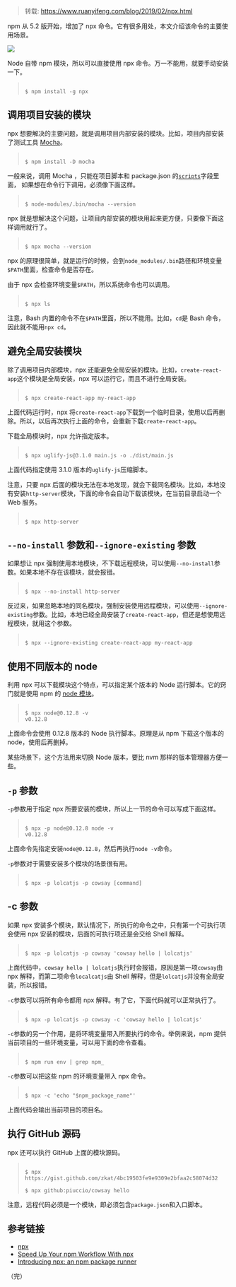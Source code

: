 > 转载: https://www.ruanyifeng.com/blog/2019/02/npx.html

npm 从 5.2 版开始，增加了 npx 命令。它有很多用处，本文介绍该命令的主要使用场景。

![](https://www.wangbase.com/blogimg/asset/201902/bg2019020901.jpg)

Node 自带 npm 模块，所以可以直接使用 npx 命令。万一不能用，就要手动安装一下。

> ```
>
> $ npm install -g npx
> ```

## 调用项目安装的模块

npx 想要解决的主要问题，就是调用项目内部安装的模块。比如，项目内部安装了测试工具 [Mocha](https://www.ruanyifeng.com/blog/2015/12/a-mocha-tutorial-of-examples.html)。

> ```
>
> $ npm install -D mocha
> ```

一般来说，调用 Mocha ，只能在项目脚本和 package.json 的[`scripts`](https://www.ruanyifeng.com/blog/2016/10/npm_scripts.html)字段里面， 如果想在命令行下调用，必须像下面这样。

> ```
>
> $ node-modules/.bin/mocha --version
> ```

npx 就是想解决这个问题，让项目内部安装的模块用起来更方便，只要像下面这样调用就行了。

> ```
>
> $ npx mocha --version
> ```

npx 的原理很简单，就是运行的时候，会到`node_modules/.bin`路径和环境变量`$PATH`里面，检查命令是否存在。

由于 npx 会检查环境变量`$PATH`，所以系统命令也可以调用。

> ```
>
> $ npx ls
> ```

注意，Bash 内置的命令不在`$PATH`里面，所以不能用。比如，`cd`是 Bash 命令，因此就不能用`npx cd`。

## 避免全局安装模块

除了调用项目内部模块，npx 还能避免全局安装的模块。比如，`create-react-app`这个模块是全局安装，npx 可以运行它，而且不进行全局安装。

> ```
>
> $ npx create-react-app my-react-app
> ```

上面代码运行时，npx 将`create-react-app`下载到一个临时目录，使用以后再删除。所以，以后再次执行上面的命令，会重新下载`create-react-app`。

下载全局模块时，npx 允许指定版本。

> ```
>
> $ npx uglify-js@3.1.0 main.js -o ./dist/main.js
> ```

上面代码指定使用 3.1.0 版本的`uglify-js`压缩脚本。

注意，只要 npx 后面的模块无法在本地发现，就会下载同名模块。比如，本地没有安装`http-server`模块，下面的命令会自动下载该模块，在当前目录启动一个 Web 服务。

> ```
>
> $ npx http-server
> ```

## `--no-install` 参数和`--ignore-existing` 参数

如果想让 npx 强制使用本地模块，不下载远程模块，可以使用`--no-install`参数。如果本地不存在该模块，就会报错。

> ```
>
> $ npx --no-install http-server
> ```

反过来，如果忽略本地的同名模块，强制安装使用远程模块，可以使用`--ignore-existing`参数。比如，本地已经全局安装了`create-react-app`，但还是想使用远程模块，就用这个参数。

> ```
>
> $ npx --ignore-existing create-react-app my-react-app
> ```

## 使用不同版本的 node

利用 npx 可以下载模块这个特点，可以指定某个版本的 Node 运行脚本。它的窍门就是使用 npm 的 [node 模块](https://www.npmjs.com/package/node)。

> ```
>
> $ npx node@0.12.8 -v
> v0.12.8
> ```

上面命令会使用 0.12.8 版本的 Node 执行脚本。原理是从 npm 下载这个版本的 node，使用后再删掉。

某些场景下，这个方法用来切换 Node 版本，要比 nvm 那样的版本管理器方便一些。

## `-p` 参数

`-p`参数用于指定 npx 所要安装的模块，所以上一节的命令可以写成下面这样。

> ```
>
> $ npx -p node@0.12.8 node -v
> v0.12.8
> ```

上面命令先指定安装`node@0.12.8`，然后再执行`node -v`命令。

`-p`参数对于需要安装多个模块的场景很有用。

> ```
>
> $ npx -p lolcatjs -p cowsay [command]
> ```

## \-c 参数

如果 npx 安装多个模块，默认情况下，所执行的命令之中，只有第一个可执行项会使用 npx 安装的模块，后面的可执行项还是会交给 Shell 解释。

> ```
>
> $ npx -p lolcatjs -p cowsay 'cowsay hello | lolcatjs'
> ```

上面代码中，`cowsay hello | lolcatjs`执行时会报错，原因是第一项`cowsay`由 npx 解释，而第二项命令`localcatjs`由 Shell 解释，但是`lolcatjs`并没有全局安装，所以报错。

`-c`参数可以将所有命令都用 npx 解释。有了它，下面代码就可以正常执行了。

> ```
>
> $ npx -p lolcatjs -p cowsay -c 'cowsay hello | lolcatjs'
> ```

`-c`参数的另一个作用，是将环境变量带入所要执行的命令。举例来说，npm 提供当前项目的一些环境变量，可以用下面的命令查看。

> ```
>
> $ npm run env | grep npm_
> ```

`-c`参数可以把这些 npm 的环境变量带入 npx 命令。

> ```
>
> $ npx -c 'echo "$npm_package_name"'
> ```

上面代码会输出当前项目的项目名。

## 执行 GitHub 源码

npx 还可以执行 GitHub 上面的模块源码。

> ```
>
> $ npx https://gist.github.com/zkat/4bc19503fe9e9309e2bfaa2c58074d32
>
> $ npx github:piuccio/cowsay hello
> ```

注意，远程代码必须是一个模块，即必须包含`package.json`和入口脚本。

## 参考链接

- [npx](https://www.npmjs.com/package/npx)
- [Speed Up Your npm Workflow With npx](https://alligator.io/workflow/npx/)
- [Introducing npx: an npm package runner](https://medium.com/@maybekatz/introducing-npx-an-npm-package-runner-55f7d4bd282b)

（完）
